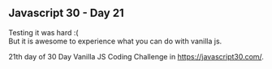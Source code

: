 ## Javascript 30 - Day 21

Testing it was hard :(  
But it is awesome to experience what you can do with vanilla js.

21th day of 30 Day Vanilla JS Coding Challenge in https://javascript30.com/.
